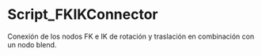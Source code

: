 # Script_FKIKConnector
Conexión de los nodos FK e IK de rotación y traslación en combinación con un nodo blend.
